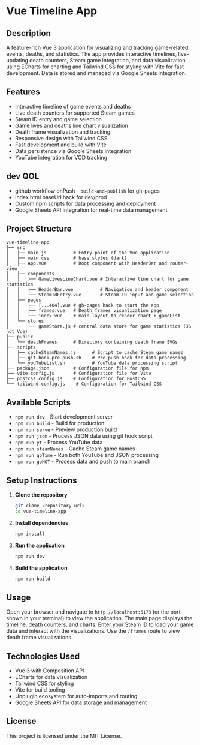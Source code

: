 # Vue Timeline App

## Description
A feature-rich Vue 3 application for visualizing and tracking game-related events, deaths, and statistics. The app provides interactive timelines, live-updating death counters, Steam game integration, and data visualization using ECharts for charting and Tailwind CSS for styling with Vite for fast development. Data is stored and managed via Google Sheets integration.

## Features
- Interactive timeline of game events and deaths
- Live death counters for supported Steam games
- Steam ID entry and game selection
- Game lives and deaths line chart visualization
- Death frame visualization and tracking
- Responsive design with Tailwind CSS
- Fast development and build with Vite
- Data persistence via Google Sheets integration
- YouTube integration for VOD tracking

## dev QOL
- github workflow onPush - `build-and-publish` for gh-pages
- index.html baseUrl hack for dev/prod
- Custom npm scripts for data processing and deployment
- Google Sheets API integration for real-time data management

## Project Structure
```
vue-timeline-app
├── src
│   ├── main.js          # Entry point of the Vue application
│   ├── main.css         # base styles (dark)
│   ├── App.vue          # Root component with HeaderBar and router-view
│   ├── components
│   │   ├── GameLivesLineChart.vue # Interactive line chart for game statistics
│   │   ├── HeaderBar.vue          # Navigation and header component
│   │   └── SteamIdEntry.vue       # Steam ID input and game selection
│   ├── pages
│   │   ├── [...404].vue # gh-pages hack to start the app
│   │   ├── frames.vue   # Death frames visualization page
│   │   └── index.vue    # main layout to render chart + gameList
│   └── stores
│       └── gameStore.js # central data store for game statistics (JS not Vue)
├── public
│   └── deathFrames      # Directory containing death frame SVGs
├── scripts
│   ├── cacheSteamNames.js      # Script to cache Steam game names
│   ├── git-hook-pre-push.sh    # Pre-push hook for data processing
│   └── youTubeList.sh          # YouTube data processing script
├── package.json         # Configuration file for npm
├── vite.config.js       # Configuration file for Vite
├── postcss.config.js    # Configuration for PostCSS
└── tailwind.config.js    # Configuration for Tailwind CSS
```

## Available Scripts

- `npm run dev` - Start development server
- `npm run build` - Build for production
- `npm run serve` - Preview production build
- `npm run json` - Process JSON data using git hook script
- `npm run yt` - Process YouTube data
- `npm run steamNames` - Cache Steam game names
- `npm run goTime` - Run both YouTube and JSON processing
- `npm run goHOT` - Process data and push to main branch

## Setup Instructions

1. **Clone the repository**
   ```bash
   git clone <repository-url>
   cd vue-timeline-app
   ```

2. **Install dependencies**
   ```bash
   npm install
   ```

3. **Run the application**
   ```bash
   npm run dev
   ```

4. **Build the application**
   ```bash
   npm run build
   ```

## Usage
Open your browser and navigate to `http://localhost:5173` (or the port shown in your terminal) to view the application. The main page displays the timeline, death counters, and charts. Enter your Steam ID to load your game data and interact with the visualizations. Use the `/frames` route to view death frame visualizations.

## Technologies Used
- Vue 3 with Composition API
- ECharts for data visualization
- Tailwind CSS for styling
- Vite for build tooling
- Unplugin ecosystem for auto-imports and routing
- Google Sheets API for data storage and management

## License
This project is licensed under the MIT License.